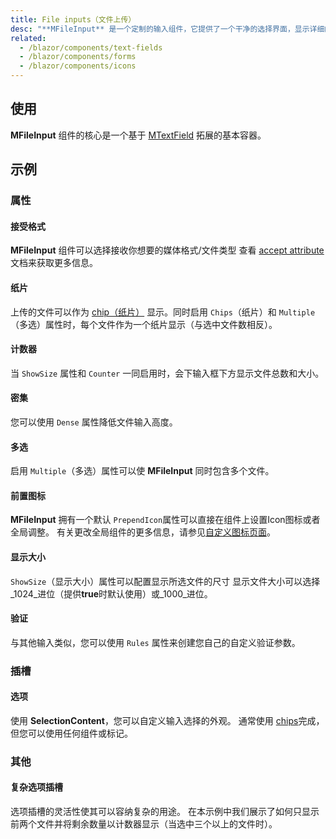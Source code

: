 ```yaml
---
title: File inputs（文件上传）
desc: "**MFileInput** 是一个定制的输入组件，它提供了一个干净的选择界面，显示详细的选择信息和上传进度。 它意在直接取代标准文件输入。"
related:
  - /blazor/components/text-fields
  - /blazor/components/forms
  - /blazor/components/icons
---
```


## 使用

**MFileInput** 组件的核心是一个基于 [MTextField](/blazor/components/text-fields) 拓展的基本容器。

<file-inputs-usage></file-inputs-usage>

## 示例

### 属性

#### 接受格式

**MFileInput** 组件可以选择接收你想要的媒体格式/文件类型 查看 [accept attribute](https://developer.mozilla.org/en-US/docs/Web/HTML/Element/input/file#accept) 文档来获取更多信息。

<masa-example file="Examples.components.file_inputs.Accept"></masa-example>

#### 纸片

上传的文件可以作为 [chip（纸片）](/blazor/components/chips) 显示。同时启用 `Chips`（纸片）和 `Multiple`（多选）属性时，每个文件作为一个纸片显示（与选中文件数相反）。

<masa-example file="Examples.components.file_inputs.Chips"></masa-example>

#### 计数器

当 `ShowSize` 属性和 `Counter` 一同启用时，会下输入框下方显示文件总数和大小。

<masa-example file="Examples.components.file_inputs.Counter"></masa-example>

#### 密集

您可以使用 `Dense` 属性降低文件输入高度。

<masa-example file="Examples.components.file_inputs.Dense"></masa-example>

#### 多选

启用 `Multiple`（多选）属性可以使 **MFileInput** 同时包含多个文件。

<masa-example file="Examples.components.file_inputs.Multiple"></masa-example>

#### 前置图标

**MFileInput** 拥有一个默认 `PrependIcon`属性可以直接在组件上设置Icon图标或者全局调整。 有关更改全局组件的更多信息，请参见[自定义图标页面](/blazor/features/icon-fonts)。

<masa-example file="Examples.components.file_inputs.PrependIcon"></masa-example>

#### 显示大小

`ShowSize`（显示大小）属性可以配置显示所选文件的尺寸 显示文件大小可以选择_1024_进位（提供**true**时默认使用）或_1000_进位。

<masa-example file="Examples.components.file_inputs.ShowSize"></masa-example>

#### 验证

与其他输入类似，您可以使用 `Rules` 属性来创建您自己的自定义验证参数。

<masa-example file="Examples.components.file_inputs.Validation"></masa-example>

### 插槽

#### 选项

使用 **SelectionContent**，您可以自定义输入选择的外观。 通常使用 [chips](/blazor/components/chips)完成，但您可以使用任何组件或标记。

<masa-example file="Examples.components.file_inputs.Selection"></masa-example>

### 其他

#### 复杂选项插槽

选项插槽的灵活性使其可以容纳复杂的用途。 在本示例中我们展示了如何只显示前两个文件并将剩余数量以计数器显示（当选中三个以上的文件时）。

<masa-example file="Examples.components.file_inputs.ComplexSelectionContent"></masa-example>